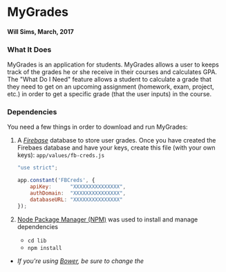 # MyGrades
#### Will Sims, March, 2017

### What It Does
MyGrades is an application for students. MyGrades allows a user to keeps track of the grades he or she receive in their courses and calculates GPA. The "What Do I Need" feature allows a student to calculate a grade that they need to get on an upcoming assignment (homework, exam, project, etc.) in order to get a specific grade (that the user inputs) in the course.

### Dependencies
You need a few things in order to download and run MyGrades:
1. A [*Firebase*](https://firebase.google.com/) database to store user grades. Once you have created the Firebaes database and have your keys, create this file (with your own keys): ```app/values/fb-creds.js```

    ```fb-creds.js
    "use strict";

    app.constant('FBCreds', {
        apiKey:      "XXXXXXXXXXXXXXX",
        authDomain:  "XXXXXXXXXXXXXXX",
        databaseURL: "XXXXXXXXXXXXXXX"
    }); 
    ```
2. [Node Package Manager (NPM)](https://www.npmjs.com/) was used to install and manage dependencies
    * ```cd lib```
    * ```npm install```
* _If you're using [Bower](https://bower.io/), be sure to change the <script> tags in index.html to reflect the correct filepaths._
### Built With
* [Angular](https://docs.angularjs.org/api)
* [Bootstrap](http://getbootstrap.com/)

### Contact
* [Email Me](willsims14@gmail.com)
* [Connect with Me](https://www.linkedin.com/in/willsimsiii/ "My LinkedIn Profile")
* [Code with Me](https://github.com/willsims14 "My GitHub Profile")
